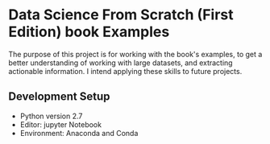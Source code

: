 # Data Science From Scratch (First Edition) book Examples

 The purpose of this project is for working with the book's examples, to get a better understanding of 
working with large datasets, and extracting actionable information. I intend applying these skills to future 
projects.

## Development Setup

* Python version 2.7
* Editor: jupyter Notebook
* Environment: Anaconda and Conda

